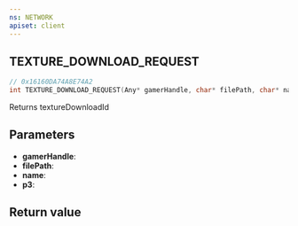 ```yaml
---
ns: NETWORK
apiset: client
---
```

## TEXTURE_DOWNLOAD_REQUEST

```c
// 0x16160DA74A8E74A2
int TEXTURE_DOWNLOAD_REQUEST(Any* gamerHandle, char* filePath, char* name, BOOL p3);
```

Returns textureDownloadId

## Parameters
* **gamerHandle**:
* **filePath**:
* **name**:
* **p3**:

## Return value